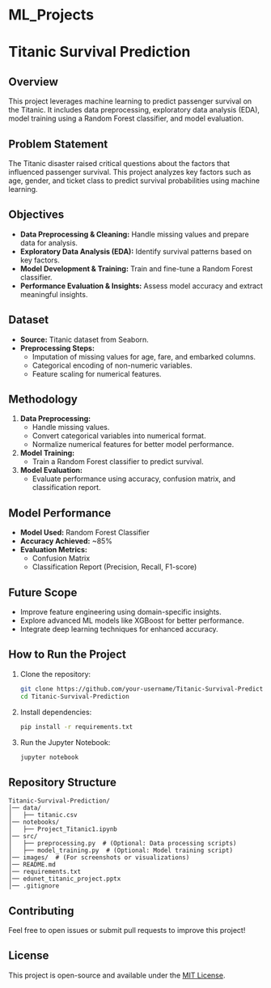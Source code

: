 # ML_Projects
# Titanic Survival Prediction

## Overview
This project leverages machine learning to predict passenger survival on the Titanic. It includes data preprocessing, exploratory data analysis (EDA), model training using a Random Forest classifier, and model evaluation.

## Problem Statement
The Titanic disaster raised critical questions about the factors that influenced passenger survival. This project analyzes key factors such as age, gender, and ticket class to predict survival probabilities using machine learning.

## Objectives
- **Data Preprocessing & Cleaning:** Handle missing values and prepare data for analysis.
- **Exploratory Data Analysis (EDA):** Identify survival patterns based on key factors.
- **Model Development & Training:** Train and fine-tune a Random Forest classifier.
- **Performance Evaluation & Insights:** Assess model accuracy and extract meaningful insights.

## Dataset
- **Source:** Titanic dataset from Seaborn.
- **Preprocessing Steps:**
  - Imputation of missing values for age, fare, and embarked columns.
  - Categorical encoding of non-numeric variables.
  - Feature scaling for numerical features.

## Methodology
1. **Data Preprocessing:**
   - Handle missing values.
   - Convert categorical variables into numerical format.
   - Normalize numerical features for better model performance.
2. **Model Training:**
   - Train a Random Forest classifier to predict survival.
3. **Model Evaluation:**
   - Evaluate performance using accuracy, confusion matrix, and classification report.

## Model Performance
- **Model Used:** Random Forest Classifier
- **Accuracy Achieved:** ~85%
- **Evaluation Metrics:**
  - Confusion Matrix
  - Classification Report (Precision, Recall, F1-score)

## Future Scope
- Improve feature engineering using domain-specific insights.
- Explore advanced ML models like XGBoost for better performance.
- Integrate deep learning techniques for enhanced accuracy.

## How to Run the Project
1. Clone the repository:
   ```bash
   git clone https://github.com/your-username/Titanic-Survival-Prediction.git
   cd Titanic-Survival-Prediction
   ```
2. Install dependencies:
   ```bash
   pip install -r requirements.txt
   ```
3. Run the Jupyter Notebook:
   ```bash
   jupyter notebook
   ```

## Repository Structure
```
Titanic-Survival-Prediction/
│── data/
│   ├── titanic.csv
│── notebooks/
│   ├── Project_Titanic1.ipynb
│── src/
│   ├── preprocessing.py  # (Optional: Data processing scripts)
│   ├── model_training.py  # (Optional: Model training script)
│── images/  # (For screenshots or visualizations)
│── README.md
│── requirements.txt
│── edunet_titanic_project.pptx
│── .gitignore
```

## Contributing
Feel free to open issues or submit pull requests to improve this project!

## License
This project is open-source and available under the [MIT License](LICENSE).
